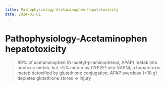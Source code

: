 ```yaml
---
title: Pathophysiology-Acetaminophen hepatotoxicity
date: 2024-01-01
---
```

# Pathophysiology-Acetaminophen hepatotoxicity

>90% of acetaminophen (N-acetyl-p-aminophenol, APAP) metab into nontoxic metab, but ~5% metab by CYP2E1 into NAPQI, a hepatotoxic metab detoxified by glutathione conjugation; APAP overdose (>10 g) depletes glutathione stores → injury
